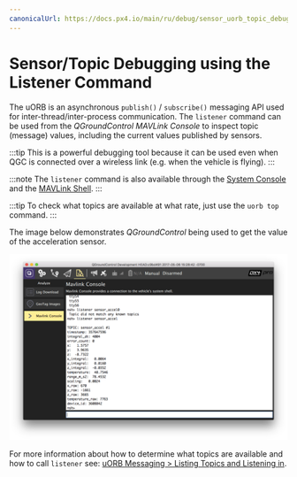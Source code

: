 ```yaml
---
canonicalUrl: https://docs.px4.io/main/ru/debug/sensor_uorb_topic_debugging
---
```


# Sensor/Topic Debugging using the Listener Command

The uORB is an asynchronous `publish()` / `subscribe()` messaging API used for inter-thread/inter-process communication. The `listener` command can be used from the *QGroundControl MAVLink Console* to inspect topic (message) values, including the current values published by sensors.

:::tip
This is a powerful debugging tool because it can be used even when QGC is connected over a wireless link (e.g. when the vehicle is flying).
:::

:::note
The `listener` command is also available through the [System Console](../debug/system_console.md) and the [MAVLink Shell](../debug/mavlink_shell.md).
:::

:::tip
To check what topics are available at what rate, just use the `uorb top` command.
:::

The image below demonstrates *QGroundControl* being used to get the value of the acceleration sensor.

![QGC MAVLink Console](../../assets/gcs/qgc_mavlink_console_listener_command.png)

For more information about how to determine what topics are available and how to call `listener` see: [uORB Messaging > Listing Topics and Listening in](../middleware/uorb.md#listing-topics-and-listening-in).
